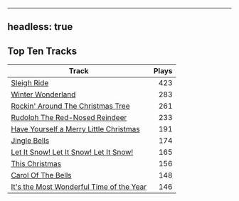 
---
headless: true
---

## Top Ten Tracks

| Track | Plays |
| --- |  ---: |
|[Sleigh Ride](/songs/sleigh-ride)| 423|
|[Winter Wonderland](/songs/winter-wonderland)| 283|
|[Rockin' Around The Christmas Tree](/songs/rockin-around-the-christmas-tree)| 261|
|[Rudolph The Red-Nosed Reindeer](/songs/rudolph-the-red-nosed-reindeer)| 233|
|[Have Yourself a Merry Little Christmas](/songs/have-yourself-a-merry-little-christmas)| 191|
|[Jingle Bells](/songs/jingle-bells)| 174|
|[Let It Snow! Let It Snow! Let It Snow!](/songs/let-it-snow-let-it-snow-let-it-snow)| 165|
|[This Christmas](/songs/this-christmas)| 156|
|[Carol Of The Bells](/songs/carol-of-the-bells)| 148|
|[It's the Most Wonderful Time of the Year](/songs/its-the-most-wonderful-time-of-the-year)| 146|
